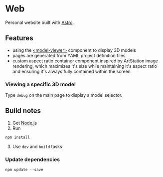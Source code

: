 # Web

Personal website built with [Astro](https://astro.build/).

## Features

- using the [\<model-viewer\>](https://modelviewer.dev/) component to display 3D models
- pages are generated from YAML project definition files
- custom aspect ratio container component inspired by ArtStation image rendering, which maximizes it's size while maintaining it's aspect ratio and ensuring it's always fully contained within the screen

### Viewing a specific 3D model

Type `debug` on the main page to display a model selector.

## Build notes

1. Get [Node.js](https://nodejs.org)
2. Run

```shell
npm install
```
3. Use `dev` and `build` tasks

### Update dependencies

```shell
npm update --save
```